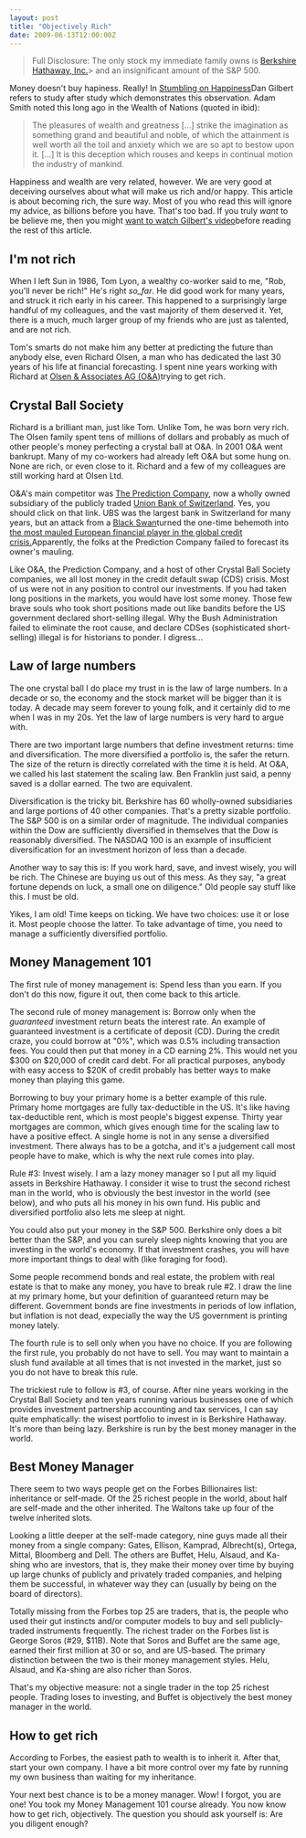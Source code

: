 ```yaml
---
layout: post
title: "Objectively Rich"
date: 2009-06-13T12:00:00Z
---
```

> Full Disclosure: The only stock my immediate family owns is
> [Berkshire Hathaway, Inc.](http://finance.yahoo.com/q/bc?t=my&l=off&z=m&q=l&p=&a=&c=^GSPC&s=brk-a)> and an insignificant amount of the S&P 500.


Money doesn't buy hapiness.  Really!  In
[Stumbling on Happiness](/2009/06/14/BookReview-Stumbling-on-Happiness.html)Dan Gilbert refers to study after study which demonstrates this observation.
Adam Smith noted this long ago in the Wealth of Nations (quoted in ibid):


> The pleasures of wealth and greatness [...] strike the imagination as
> something grand and beautiful and noble, of which the attainment is
> well worth all the toil and anxiety which we are so apt to bestow upon
> it. [...]  It is this deception which rouses and keeps in continual
> motion the industry of mankind.


Happiness and wealth are very related, however.  We are very good at
deceiving ourselves about what will make us rich and/or happy.
This article is about becoming rich, the sure way.  Most of you who
read this will ignore my advice, as billions before you have.  That's
too bad.  If you truly _want_ to be believe me, then you might
[want to watch Gilbert's video](http://www.ted.com/talks/dan_gilbert_asks_why_are_we_happy.html)before reading the rest of this article.

## I'm not rich

When I left Sun in 1986, Tom Lyon, a wealthy co-worker said to me,
"Rob, you'll never be rich!"  He's right _so_far_.  He
did good work for many years, and struck it rich early in his career.
This happened to a surprisingly large handful of my colleagues, and
the vast majority of them deserved it.  Yet, there is a much, much
larger group of my friends who are just as talented, and are not
rich.

Tom's smarts do not make him any better at
predicting the future than anybody else, even Richard Olsen, a man who
has dedicated the last 30 years of his life at financial forecasting.
I spent nine years working with Richard at
[Olsen & Associates AG (O&A)](http://olsen.ch)trying to get rich.

## Crystal Ball Society

Richard is a brilliant man, just like Tom.  Unlike Tom, he was born
very rich.  The Olsen family spent tens of millions of dollars and
probably as much of other people's money perfecting
a crystal ball at O&A.  In 2001 O&A went bankrupt.  Many of
my co-workers had already left O&A but some hung on.  None are rich, or
even close to it.  Richard and a few of my colleagues are still
working hard at Olsen Ltd.

O&A's main competitor was
[The Prediction Company](http://predict.com), now a wholly owned subsidiary of the publicly traded
[Union Bank of Switzerland](http://finance.yahoo.com/q/bc?s=UBS&t=my&l=off&z=m&q=l&c=brk-b).  Yes, you should click on that link.  UBS was the largest bank in
Switzerland for many years, but an attack from a
[Black Swan](/2007/08/25/BookReview-The-Black-Swan.html)turned the one-time behemoth into
[the most mauled European financial player in the global credit crisis.](http://www.businessweek.com/magazine/content/08_09/b4073030425608.htm)Apparently, the folks at the Prediction Company failed to forecast
its owner's mauling.

Like O&A, the Prediction Company, and a host of other Crystal Ball
Society companies, we all lost money in the credit default swap (CDS)
crisis.  Most of us were not in any position to control our investments.
If you had taken long positions in the markets, you would have lost
some money.  Those few brave souls who took short positions made out like
bandits before the US government declared short-selling illegal.  Why the
Bush Administration failed to eliminate the root cause, and declare
CDSes (sophisticated short-selling) illegal is for historians to
ponder.  I digress...

## Law of large numbers

The one crystal ball I do place my trust in is the law of large
numbers.  In a decade or so, the economy and the stock market will be
bigger than it is today.  A decade may seem forever to young folk, and
it certainly did to me when I was in my 20s.  Yet the law of large
numbers is very hard to argue with.

There are two important large numbers that define investment returns:
time and diversification.  The more diversified a portfolio is, the
safer the return.  The size of the return is directly correlated with
the time it is held.  At O&A, we called his last statement the scaling
law.  Ben Franklin just said, a penny saved is a dollar earned.  The
two are equivalent.

Diversification is the tricky bit. Berkshire has 60 wholly-owned
subsidiaries and large portions of 40 other companies.  That's a
pretty sizable portfolio.  The S&P 500 is on a similar order of
magnitude.  The individual companies within the Dow are sufficiently
diversified in themselves that the Dow is reasonably diversified.  The
NASDAQ 100 is an example of insufficient diversification for an
investment horizon of less than a decade.

Another way to say this is: If you work hard, save, and invest wisely,
you will be rich.  The Chinese are buying us out of this mess.  As
they say, "a great fortune depends on luck, a small one on diligence."
Old people say stuff like this.  I must be old.

Yikes, I am old!  Time keeps on ticking.  We have two choices: use it
or lose it.  Most people choose the latter.  To take advantage of
time, you need to manage a sufficiently diversified portfolio.

## Money Management 101

The first rule of money management is: Spend less than you earn.  If
you don't do this now, figure it out, then come back to this article.

The second rule of money management is: Borrow only when the
_guaranteed_ investment return beats the interest rate.  An example of
guaranteed investment is a certificate of deposit (CD).  During the
credit craze, you could borrow at "0%", which was 0.5% including
transaction fees.  You could then put that money in a CD earning 2%.
This would net you $300 on $20,000 of credit card debt.  For all
practical purposes, anybody with easy access to $20K of credit
probably has better ways to make money than playing this game.

Borrowing to buy your primary home is a better example of this rule.
Primary home mortgages are fully tax-deductible in the US.  It's like
having tax-deductible rent, which is most people's biggest expense.
Thirty year mortgages are common, which gives enough time for the
scaling law to have a positive effect.  A single home is not in any
sense a diversified investment.  There always has to be a gotcha, and
it's a judgement call most people have to make, which is why the next
rule comes into play.

Rule #3: Invest wisely.  I am a lazy money manager so I put all my
liquid assets in Berkshire Hathaway.  I consider it wise to trust the
second richest man in the world, who is obviously the best investor in
the world (see below), and who puts all his money in his own fund.
His public and diversified portfolio also lets me sleep at night.

You could also put your money in the S&P 500.  Berkshire only does a
bit better than the S&P, and you can surely sleep nights knowing that
you are investing in the world's economy.  If that investment crashes,
you will have more important things to deal with (like foraging for
food).

Some people recommend bonds and real estate, the problem with real
estate is that to make any money, you have to break rule #2.  I draw
the line at my primary home, but your definition of guaranteed return
may be different.  Government bonds are fine investments in periods of
low inflation, but inflation is not dead, expecially the way the US
government is printing money lately.

The fourth rule is to sell only when you have no choice.  If you are
following the first rule, you probably do not have to sell.  You may
want to maintain a slush fund available at all times that is not
invested in the market, just so you do not have to break this rule.

The trickiest rule to follow is #3, of course.  After nine years
working in the Crystal Ball Society and ten years running various
businesses one of which provides investment partnership accounting and
tax services, I can say quite emphatically: the wisest portfolio to
invest in is Berkshire Hathaway.  It's more than being lazy.
Berkshire is run by the best money manager in the world.

## Best Money Manager

There seem to two ways people get on the Forbes Billionaires list:
inheritance or self-made.  Of the 25 richest people in the world,
about half are self-made and the other inherited.  The Waltons take up
four of the twelve inherited slots.

Looking a little deeper at the self-made category, nine guys made all
their money from a single company: Gates, Ellison, Kamprad,
Albrecht(s), Ortega, Mittal, Bloomberg and Dell.  The others are
Buffet, Helu, Alsaud, and Ka-shing who are investors, that is, they
make their money over time by buying up large chunks of publicly and
privately traded companies, and helping them be successful, in
whatever way they can (usually by being on the board of directors).

Totally missing from the Forbes top 25 are traders, that is, the
people who used their gut instincts and/or computer models to buy and
sell publicly-traded instruments frequently.  The richest trader on
the Forbes list is George Soros (#29, $11B).  Note that Soros and
Buffet are the same age, earned their first million at 30 or so, and
are US-based.  The primary distinction between the two is their money
management styles.  Helu, Alsaud, and Ka-shing are also richer than
Soros.

That's my objective measure: not a single trader in the top 25 richest
people.  Trading loses to investing, and Buffet is objectively the
best money manager in the world.

## How to get rich

According to Forbes, the easiest path to wealth is to inherit it.
After that, start your own company.  I have a bit more control over my
fate by running my own business than waiting for my inheritance.

Your next best chance is to be a money manager.  Wow! I forgot, you are
one!  You took my Money Management 101 course already.  You now know
how to get rich, objectively.  The question you should ask yourself
is: Are you diligent enough?


